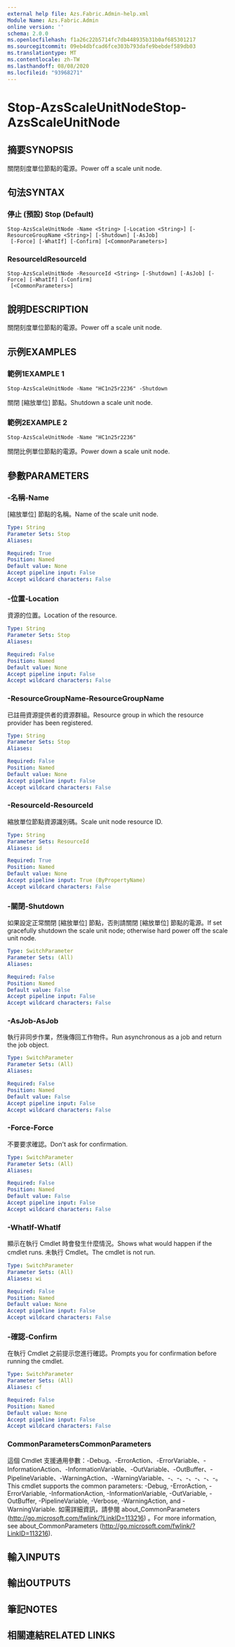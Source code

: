 ```yaml
---
external help file: Azs.Fabric.Admin-help.xml
Module Name: Azs.Fabric.Admin
online version: ''
schema: 2.0.0
ms.openlocfilehash: f1a26c22b5714fc7db448935b31b0af685301217
ms.sourcegitcommit: 09eb4dbfcad6fce303b793dafe9bebdef589db03
ms.translationtype: MT
ms.contentlocale: zh-TW
ms.lasthandoff: 08/08/2020
ms.locfileid: "93968271"
---
```

# <span data-ttu-id="f8ace-101">Stop-AzsScaleUnitNode</span><span class="sxs-lookup"><span data-stu-id="f8ace-101">Stop-AzsScaleUnitNode</span></span>

## <span data-ttu-id="f8ace-102">摘要</span><span class="sxs-lookup"><span data-stu-id="f8ace-102">SYNOPSIS</span></span>
<span data-ttu-id="f8ace-103">關閉刻度單位節點的電源。</span><span class="sxs-lookup"><span data-stu-id="f8ace-103">Power off a scale unit node.</span></span>

## <span data-ttu-id="f8ace-104">句法</span><span class="sxs-lookup"><span data-stu-id="f8ace-104">SYNTAX</span></span>

### <span data-ttu-id="f8ace-105">停止 (預設) </span><span class="sxs-lookup"><span data-stu-id="f8ace-105">Stop (Default)</span></span>
```
Stop-AzsScaleUnitNode -Name <String> [-Location <String>] [-ResourceGroupName <String>] [-Shutdown] [-AsJob]
 [-Force] [-WhatIf] [-Confirm] [<CommonParameters>]
```

### <span data-ttu-id="f8ace-106">ResourceId</span><span class="sxs-lookup"><span data-stu-id="f8ace-106">ResourceId</span></span>
```
Stop-AzsScaleUnitNode -ResourceId <String> [-Shutdown] [-AsJob] [-Force] [-WhatIf] [-Confirm]
 [<CommonParameters>]
```

## <span data-ttu-id="f8ace-107">說明</span><span class="sxs-lookup"><span data-stu-id="f8ace-107">DESCRIPTION</span></span>
<span data-ttu-id="f8ace-108">關閉刻度單位節點的電源。</span><span class="sxs-lookup"><span data-stu-id="f8ace-108">Power off a scale unit node.</span></span>

## <span data-ttu-id="f8ace-109">示例</span><span class="sxs-lookup"><span data-stu-id="f8ace-109">EXAMPLES</span></span>

### <span data-ttu-id="f8ace-110">範例1</span><span class="sxs-lookup"><span data-stu-id="f8ace-110">EXAMPLE 1</span></span>
```
Stop-AzsScaleUnitNode -Name "HC1n25r2236" -Shutdown
```

<span data-ttu-id="f8ace-111">關閉 [縮放單位] 節點。</span><span class="sxs-lookup"><span data-stu-id="f8ace-111">Shutdown a scale unit node.</span></span>

### <span data-ttu-id="f8ace-112">範例2</span><span class="sxs-lookup"><span data-stu-id="f8ace-112">EXAMPLE 2</span></span>
```
Stop-AzsScaleUnitNode -Name "HC1n25r2236"
```

<span data-ttu-id="f8ace-113">關閉比例單位節點的電源。</span><span class="sxs-lookup"><span data-stu-id="f8ace-113">Power down a scale unit node.</span></span>

## <span data-ttu-id="f8ace-114">參數</span><span class="sxs-lookup"><span data-stu-id="f8ace-114">PARAMETERS</span></span>

### <span data-ttu-id="f8ace-115">-名稱</span><span class="sxs-lookup"><span data-stu-id="f8ace-115">-Name</span></span>
<span data-ttu-id="f8ace-116">[縮放單位] 節點的名稱。</span><span class="sxs-lookup"><span data-stu-id="f8ace-116">Name of the scale unit node.</span></span>

```yaml
Type: String
Parameter Sets: Stop
Aliases:

Required: True
Position: Named
Default value: None
Accept pipeline input: False
Accept wildcard characters: False
```

### <span data-ttu-id="f8ace-117">-位置</span><span class="sxs-lookup"><span data-stu-id="f8ace-117">-Location</span></span>
<span data-ttu-id="f8ace-118">資源的位置。</span><span class="sxs-lookup"><span data-stu-id="f8ace-118">Location of the resource.</span></span>

```yaml
Type: String
Parameter Sets: Stop
Aliases:

Required: False
Position: Named
Default value: None
Accept pipeline input: False
Accept wildcard characters: False
```

### <span data-ttu-id="f8ace-119">-ResourceGroupName</span><span class="sxs-lookup"><span data-stu-id="f8ace-119">-ResourceGroupName</span></span>
<span data-ttu-id="f8ace-120">已註冊資源提供者的資源群組。</span><span class="sxs-lookup"><span data-stu-id="f8ace-120">Resource group in which the resource provider has been registered.</span></span>

```yaml
Type: String
Parameter Sets: Stop
Aliases:

Required: False
Position: Named
Default value: None
Accept pipeline input: False
Accept wildcard characters: False
```

### <span data-ttu-id="f8ace-121">-ResourceId</span><span class="sxs-lookup"><span data-stu-id="f8ace-121">-ResourceId</span></span>
<span data-ttu-id="f8ace-122">縮放單位節點資源識別碼。</span><span class="sxs-lookup"><span data-stu-id="f8ace-122">Scale unit node resource ID.</span></span>

```yaml
Type: String
Parameter Sets: ResourceId
Aliases: id

Required: True
Position: Named
Default value: None
Accept pipeline input: True (ByPropertyName)
Accept wildcard characters: False
```

### <span data-ttu-id="f8ace-123">-關閉</span><span class="sxs-lookup"><span data-stu-id="f8ace-123">-Shutdown</span></span>
<span data-ttu-id="f8ace-124">如果設定正常關閉 [縮放單位] 節點，否則請關閉 [縮放單位] 節點的電源。</span><span class="sxs-lookup"><span data-stu-id="f8ace-124">If set gracefully shutdown the scale unit node; otherwise hard power off the scale unit node.</span></span>

```yaml
Type: SwitchParameter
Parameter Sets: (All)
Aliases:

Required: False
Position: Named
Default value: False
Accept pipeline input: False
Accept wildcard characters: False
```

### <span data-ttu-id="f8ace-125">-AsJob</span><span class="sxs-lookup"><span data-stu-id="f8ace-125">-AsJob</span></span>
<span data-ttu-id="f8ace-126">執行非同步作業，然後傳回工作物件。</span><span class="sxs-lookup"><span data-stu-id="f8ace-126">Run asynchronous as a job and return the job object.</span></span>

```yaml
Type: SwitchParameter
Parameter Sets: (All)
Aliases:

Required: False
Position: Named
Default value: False
Accept pipeline input: False
Accept wildcard characters: False
```

### <span data-ttu-id="f8ace-127">-Force</span><span class="sxs-lookup"><span data-stu-id="f8ace-127">-Force</span></span>
<span data-ttu-id="f8ace-128">不要要求確認。</span><span class="sxs-lookup"><span data-stu-id="f8ace-128">Don't ask for confirmation.</span></span>

```yaml
Type: SwitchParameter
Parameter Sets: (All)
Aliases:

Required: False
Position: Named
Default value: False
Accept pipeline input: False
Accept wildcard characters: False
```

### <span data-ttu-id="f8ace-129">-WhatIf</span><span class="sxs-lookup"><span data-stu-id="f8ace-129">-WhatIf</span></span>
<span data-ttu-id="f8ace-130">顯示在執行 Cmdlet 時會發生什麼情況。</span><span class="sxs-lookup"><span data-stu-id="f8ace-130">Shows what would happen if the cmdlet runs.</span></span>
<span data-ttu-id="f8ace-131">未執行 Cmdlet。</span><span class="sxs-lookup"><span data-stu-id="f8ace-131">The cmdlet is not run.</span></span>

```yaml
Type: SwitchParameter
Parameter Sets: (All)
Aliases: wi

Required: False
Position: Named
Default value: None
Accept pipeline input: False
Accept wildcard characters: False
```

### <span data-ttu-id="f8ace-132">-確認</span><span class="sxs-lookup"><span data-stu-id="f8ace-132">-Confirm</span></span>
<span data-ttu-id="f8ace-133">在執行 Cmdlet 之前提示您進行確認。</span><span class="sxs-lookup"><span data-stu-id="f8ace-133">Prompts you for confirmation before running the cmdlet.</span></span>

```yaml
Type: SwitchParameter
Parameter Sets: (All)
Aliases: cf

Required: False
Position: Named
Default value: None
Accept pipeline input: False
Accept wildcard characters: False
```

### <span data-ttu-id="f8ace-134">CommonParameters</span><span class="sxs-lookup"><span data-stu-id="f8ace-134">CommonParameters</span></span>
<span data-ttu-id="f8ace-135">這個 Cmdlet 支援通用參數：-Debug、-ErrorAction、-ErrorVariable、-InformationAction、-InformationVariable、-OutVariable、-OutBuffer、-PipelineVariable、-WarningAction、-WarningVariable、-、-、-、-、-、-。</span><span class="sxs-lookup"><span data-stu-id="f8ace-135">This cmdlet supports the common parameters: -Debug, -ErrorAction, -ErrorVariable, -InformationAction, -InformationVariable, -OutVariable, -OutBuffer, -PipelineVariable, -Verbose, -WarningAction, and -WarningVariable.</span></span> <span data-ttu-id="f8ace-136">如需詳細資訊，請參閱 about_CommonParameters (http://go.microsoft.com/fwlink/?LinkID=113216) 。</span><span class="sxs-lookup"><span data-stu-id="f8ace-136">For more information, see about_CommonParameters (http://go.microsoft.com/fwlink/?LinkID=113216).</span></span>

## <span data-ttu-id="f8ace-137">輸入</span><span class="sxs-lookup"><span data-stu-id="f8ace-137">INPUTS</span></span>

## <span data-ttu-id="f8ace-138">輸出</span><span class="sxs-lookup"><span data-stu-id="f8ace-138">OUTPUTS</span></span>

## <span data-ttu-id="f8ace-139">筆記</span><span class="sxs-lookup"><span data-stu-id="f8ace-139">NOTES</span></span>

## <span data-ttu-id="f8ace-140">相關連結</span><span class="sxs-lookup"><span data-stu-id="f8ace-140">RELATED LINKS</span></span>
